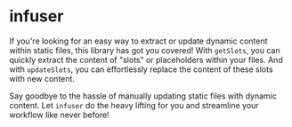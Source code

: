 # infuser

If you're looking for an easy way to extract or update dynamic content within static files, this library has got you covered! With `getSlots`, you can quickly extract the content of "slots" or placeholders within your files. And with `updateSlots`, you can effortlessly replace the content of these slots with new content.

Say goodbye to the hassle of manually updating static files with dynamic content. Let `infuser` do the heavy lifting for you and streamline your workflow like never before!
